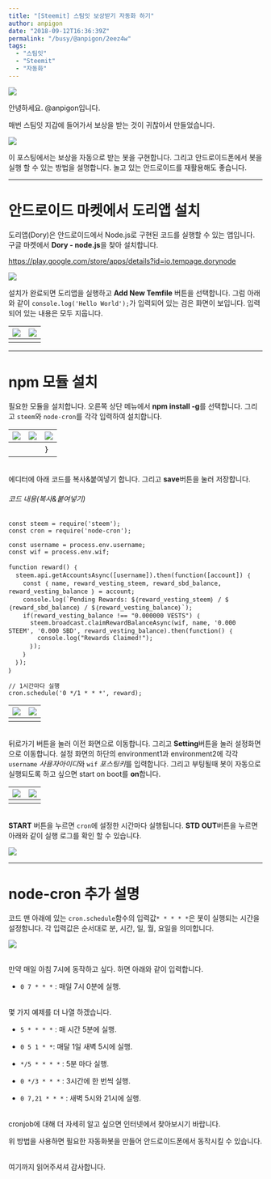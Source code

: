 ```yaml
---
title: "[Steemit] 스팀잇 보상받기 자동화 하기"
author: anpigon
date: "2018-09-12T16:36:39Z"
permalink: "/busy/@anpigon/2eez4w"
tags:
  - "스팀잇"
  - "Steemit"
  - "자동화"
---
```

![](https://i.imgur.com/fZlyAHz.png)

안녕하세요. @anpigon입니다.

매번 스팀잇 지갑에 들어가서 보상을 받는 것이 귀찮아서 만들었습니다.

![](https://i.imgur.com/VSMIbZT.jpg)

이 포스팅에서는 보상을 자동으로 받는 봇을 구현합니다. 그리고 안드로이드폰에서 봇을 실행 할 수 있는 방법을 설명합니다. 놀고 있는 안드로이드를 재활용해도 좋습니다.

___

# 안드로이드 마켓에서 도리앱 설치

도리앱(Dory)은 안드로이드에서 Node.js로 구현된 코드를 실행할 수 있는 앱입니다. 구글 마켓에서 **Dory - node.js**을 찾아 설치합니다.

https://play.google.com/store/apps/details?id=io.tempage.dorynode

![](https://steemitimages.com/400x0/https://i.imgur.com/8nRWIHL.jpg)

설치가 완료되면 도리앱을 실행하고 **Add New Temfile** 버튼을 선택합니다. 그럼 아래와 같이 `console.log('Hello World');`가 입력되어 있는 검은 화면이 보입니다. 입력되어 있는 내용은 모두 지웁니다.

| ![](https://i.imgur.com/uJl6ckU.jpg) | ![](https://i.imgur.com/yzL40hG.jpg) |
|---|---|
|||

___

# npm 모듈 설치

필요한 모듈을 설치합니다. 오른쪽 상단 메뉴에서 **npm install -g**를 선택합니다. 그리고 `steem`와 `node-cron`를 각각 입력하여 설치합니다.

| ![](https://i.imgur.com/eQtfiwl.jpg) | ![](https://i.imgur.com/OYDWS9r.jpg) | ![](https://i.imgur.com/RHnk4fw.jpg) |
|---|---|---|
|||｝

<br>에디터에 아래 코드를 복사&붙여넣기 합니다. 그리고 **save**버튼을 눌러 저장합니다.

###### 코드 내용(복사&붙여넣기)

```
const steem = require('steem');
const cron = require('node-cron');

const username = process.env.username;
const wif = process.env.wif;

function reward() ｛
  steem.api.getAccountsAsync([username]).then(function([account]) ｛
    const ｛ name, reward_vesting_steem, reward_sbd_balance, reward_vesting_balance ｝ = account;
    console.log(`Pending Rewards: $｛reward_vesting_steem｝ / $｛reward_sbd_balance｝ / $｛reward_vesting_balance｝`);
    if(reward_vesting_balance !== "0.000000 VESTS") ｛
      steem.broadcast.claimRewardBalanceAsync(wif, name, '0.000 STEEM', '0.000 SBD', reward_vesting_balance).then(function() ｛
        console.log("Rewards Claimed!");
      ｝);
    ｝
  ｝);
｝

// 1시간마다 실행
cron.schedule('0 */1 * * *', reward);
```

| ![](https://i.imgur.com/aDSXlmE.jpg) | ![](https://i.imgur.com/dWytX8K.jpg) |
|---|---|
|||

<br>뒤로가기 버튼을 눌러 이전 화면으로 이동합니다. 그리고 **Setting**버튼을 눌러 설정화면으로 이동합니다. 설정 화면의 하단의 environment1과 environment2에 각각  `username` *사용자아이디*와 `wif` *포스팅키*를  입력합니다. 그리고 부팅될때 봇이 자동으로 실행되도록 하고 싶으면 start on boot를 **on**합니다.

| ![](https://i.imgur.com/2KBt70y.jpg) | ![](https://i.imgur.com/Lsgo2mR.jpg) |
|---|---|
|||

<br>**START** 버튼을 누르면 `cron`에 설정한 시간마다 실행됩니다. **STD OUT**버튼을 누르면 아래와 같이 실행 로그를 확인 할 수 있습니다.

![](https://i.imgur.com/4SONVwL.jpg)
___

# node-cron 추가 설명

코드 맨 아래에 있는 `cron.schedule`함수의 입력값`* * * * *`은 봇이 실행되는 시간을 설정함니다. 각 입력값은 순서대로 분, 시간, 일, 월, 요일을 의미합니다.

![](https://i.imgur.com/bM3pbq1.jpg)

<br>만약 매일 아침 7시에 동작하고 싶다. 하면 아래와 같이 입력합니다.

- `0 7 * * *` : 매일 7시 0분에 실행.

<br>몇 가지 예제를 더 나열 하겠습니다.

- `5 * * * *` : 매 시간 5분에 실행.

- `0 5 1 * *`: 매달 1일 새벽 5시에 실행.

- `*/5 * * * *` : 5분 마다 실행.

- `0 */3 * * *` : 3시간에 한 번씩 실행.

- `0 7,21 * * *` : 새벽 5시와 21시에 실행.

<br>cronjob에 대해 더 자세히 알고 싶으면 인터넷에서 찾아보시기 바랍니다.

위 방법을 사용하면 필요한 자동화봇을 만들어 안드로이드폰에서 동작시킬 수 있습니다.


<br>여기까지 읽어주셔셔 감사합니다.



